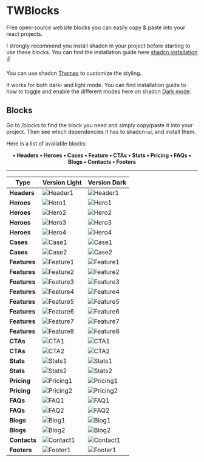 # TWBlocks

Free open-source website blocks you can easily copy & paste into your react projects.

I strongly recommend you install shadcn in your project before starting to use these blocks. You can find the installation guide here [shadcn installation](https://ui.shadcn.com/docs/installation) ✌️

You can use shadcn [Themes](https://ui.shadcn.com/themes) to customize the styling.

It works for both dark- and light mode. You can find installation guide to how to toggle and enable the different modes here on shadcn [Dark mode](https://ui.shadcn.com/docs/dark-mode).

## Blocks

Go to /blocks to find the block you need and simply copy/paste it into your project. Then see which dependencies it has to shadcn-ui, and install them.

Here is a list of available blocks:

<div align=center style="font-weight:bold;">
  •  Headers
  •  Heroes
  •  Cases
  •  Feature
  •  CTAs
  •  Stats
  •  Pricing
  •  FAQs
  •  Blogs
  •  Contacts
  •  Footers
</div>

---

| Type      | Version Light                              | Version Dark                                |
|-----------|--------------------------------------------|--------------------------------------------|
| **Headers**   | ![Header1](https://github.com/tommyjepsen/twblocks/blob/main/public/header1.png?raw=true) | ![Header1](https://github.com/tommyjepsen/twblocks/blob/main/public/darkmode-header1.png?raw=true) |
| **Heroes**     | ![Hero1](https://github.com/tommyjepsen/twblocks/blob/main/public/hero1.png?raw=true) | ![Hero1](https://github.com/tommyjepsen/twblocks/blob/main/public/darkmode-hero1.png?raw=true) |
| **Heroes**     | ![Hero2](https://github.com/tommyjepsen/twblocks/blob/main/public/hero2.png?raw=true) | ![Hero2](https://github.com/tommyjepsen/twblocks/blob/main/public/darkmode-hero2.png?raw=true) |
| **Heroes**     | ![Hero3](https://github.com/tommyjepsen/twblocks/blob/main/public/hero3.png?raw=true) | ![Hero3](https://github.com/tommyjepsen/twblocks/blob/main/public/darkmode-hero3.png?raw=true) |
| **Heroes**     | ![Hero4](https://github.com/tommyjepsen/twblocks/blob/main/public/hero4.png?raw=true) | ![Hero4](https://github.com/tommyjepsen/twblocks/blob/main/public/darkmode-hero4.png?raw=true) |
| **Cases**     | ![Case1](https://github.com/tommyjepsen/twblocks/blob/main/public/case1.png?raw=true) | ![Case1](https://github.com/tommyjepsen/twblocks/blob/main/public/darkmode-case1.png?raw=true) |
| **Cases**     | ![Case2](https://github.com/tommyjepsen/twblocks/blob/main/public/case2.png?raw=true) | ![Case2](https://github.com/tommyjepsen/twblocks/blob/main/public/darkmode-case2.png?raw=true) |
| **Features**  | ![Feature1](https://github.com/tommyjepsen/twblocks/blob/main/public/feature1.png?raw=true) | ![Feature1](https://github.com/tommyjepsen/twblocks/blob/main/public/darkmode-feature1.png?raw=true) |
| **Features**  | ![Feature2](https://github.com/tommyjepsen/twblocks/blob/main/public/feature2.png?raw=true) | ![Feature2](https://github.com/tommyjepsen/twblocks/blob/main/public/darkmode-feature2.png?raw=true) |
| **Features**  | ![Feature3](https://github.com/tommyjepsen/twblocks/blob/main/public/feature3.png?raw=true) | ![Feature3](https://github.com/tommyjepsen/twblocks/blob/main/public/darkmode-feature3.png?raw=true) |
| **Features**  | ![Feature4](https://github.com/tommyjepsen/twblocks/blob/main/public/feature4.png?raw=true) | ![Feature4](https://github.com/tommyjepsen/twblocks/blob/main/public/darkmode-feature4.png?raw=true) |
| **Features**  | ![Feature5](https://github.com/tommyjepsen/twblocks/blob/main/public/feature5.png?raw=true) | ![Feature5](https://github.com/tommyjepsen/twblocks/blob/main/public/darkmode-feature5.png?raw=true) |
| **Features**  | ![Feature6](https://github.com/tommyjepsen/twblocks/blob/main/public/feature6.png?raw=true) | ![Feature6](https://github.com/tommyjepsen/twblocks/blob/main/public/darkmode-feature6.png?raw=true) |
| **Features**  | ![Feature7](https://github.com/tommyjepsen/twblocks/blob/main/public/feature7.png?raw=true) | ![Feature7](https://github.com/tommyjepsen/twblocks/blob/main/public/darkmode-feature7.png?raw=true) |
| **Features**  | ![Feature8](https://github.com/tommyjepsen/twblocks/blob/main/public/feature8.png?raw=true) | ![Feature8](https://github.com/tommyjepsen/twblocks/blob/main/public/darkmode-feature8.png?raw=true) |
| **CTAs**      | ![CTA1](https://github.com/tommyjepsen/twblocks/blob/main/public/cta1.png?raw=true) | ![CTA1](https://github.com/tommyjepsen/twblocks/blob/main/public/darkmode-cta1.png?raw=true) |
| **CTAs**      | ![CTA2](https://github.com/tommyjepsen/twblocks/blob/main/public/cta2.png?raw=true) | ![CTA2](https://github.com/tommyjepsen/twblocks/blob/main/public/darkmode-cta2.png?raw=true) |
| **Stats**     | ![Stats1](https://github.com/tommyjepsen/twblocks/blob/main/public/stats1.png?raw=true) | ![Stats1](https://github.com/tommyjepsen/twblocks/blob/main/public/darkmode-stats1.png?raw=true) |
| **Stats**     | ![Stats2](https://github.com/tommyjepsen/twblocks/blob/main/public/stats2.png?raw=true) | ![Stats2](https://github.com/tommyjepsen/twblocks/blob/main/public/darkmode-stats2.png?raw=true) |
| **Pricing**   | ![Pricing1](https://github.com/tommyjepsen/twblocks/blob/main/public/pricing1.png?raw=true) | ![Pricing1](https://github.com/tommyjepsen/twblocks/blob/main/public/darkmode-pricing1.png?raw=true) |
| **Pricing**   | ![Pricing2](https://github.com/tommyjepsen/twblocks/blob/main/public/pricing2.png?raw=true) | ![Pricing2](https://github.com/tommyjepsen/twblocks/blob/main/public/darkmode-pricing2.png?raw=true) |
| **FAQs**      | ![FAQ1](https://github.com/tommyjepsen/twblocks/blob/main/public/faq1.png?raw=true) | ![FAQ1](https://github.com/tommyjepsen/twblocks/blob/main/public/darkmode-faq1.png?raw=true) |
| **FAQs**      | ![FAQ2](https://github.com/tommyjepsen/twblocks/blob/main/public/faq2.png?raw=true) | ![FAQ2](https://github.com/tommyjepsen/twblocks/blob/main/public/darkmode-faq2.png?raw=true) |
| **Blogs**     | ![Blog1](https://github.com/tommyjepsen/twblocks/blob/main/public/blog1.png?raw=true) | ![Blog1](https://github.com/tommyjepsen/twblocks/blob/main/public/darkmode-blog1.png?raw=true) |
| **Blogs**     | ![Blog2](https://github.com/tommyjepsen/twblocks/blob/main/public/blog2.png?raw=true) | ![Blog2](https://github.com/tommyjepsen/twblocks/blob/main/public/darkmode-blog2.png?raw=true) |
| **Contacts**  | ![Contact1](https://github.com/tommyjepsen/twblocks/blob/main/public/contact1.png?raw=true) | ![Contact1](https://github.com/tommyjepsen/twblocks/blob/main/public/darkmode-contact1.png?raw=true) |
| **Footers**   | ![Footer1](https://github.com/tommyjepsen/twblocks/blob/main/public/footer1.png?raw=true) | ![Footer1](https://github.com/tommyjepsen/twblocks/blob/main/public/darkmode-footer1.png?raw=true) |
